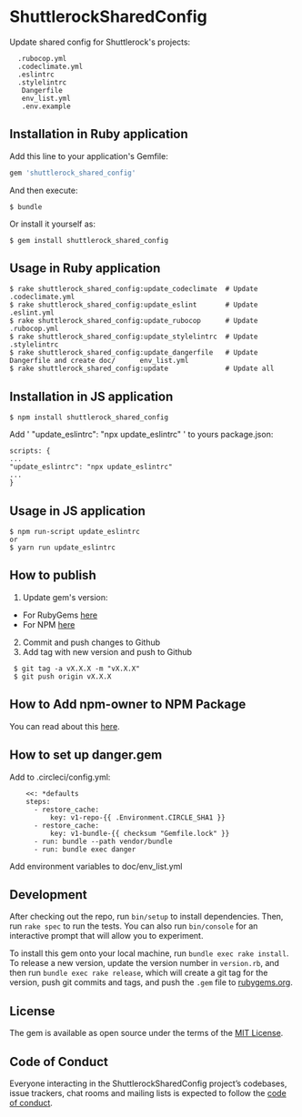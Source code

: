 # ShuttlerockSharedConfig

Update shared config for Shuttlerock's projects:
```
  .rubocop.yml
  .codeclimate.yml
  .eslintrc
  .stylelintrc
   Dangerfile
   env_list.yml
   .env.example
```
## Installation in Ruby application

Add this line to your application's Gemfile:

```ruby
gem 'shuttlerock_shared_config'
```

And then execute:

    $ bundle

Or install it yourself as:

    $ gem install shuttlerock_shared_config

## Usage in Ruby application

    $ rake shuttlerock_shared_config:update_codeclimate  # Update .codeclimate.yml
    $ rake shuttlerock_shared_config:update_eslint       # Update .eslint.yml
    $ rake shuttlerock_shared_config:update_rubocop      # Update .rubocop.yml
    $ rake shuttlerock_shared_config:update_stylelintrc  # Update .stylelintrc
    $ rake shuttlerock_shared_config:update_dangerfile   # Update Dangerfile and create doc/      env_list.yml
    $ rake shuttlerock_shared_config:update              # Update all

## Installation in JS application
    $ npm install shuttlerock_shared_config

Add ' "update_eslintrc": "npx update_eslintrc" ' to yours package.json:

```
scripts: {
...
"update_eslintrc": "npx update_eslintrc"
...
}
```
## Usage in JS application

    $ npm run-script update_eslintrc
    or
    $ yarn run update_eslintrc

## How to publish

1. Update gem's version:
 - For RubyGems [here](https://github.com/Shuttlerock/shuttlerock_shared_config/blob/master/lib/shuttlerock_shared_config/version.rb)
 - For NPM [here](https://github.com/Shuttlerock/shuttlerock_shared_config/blob/master/package.json)
2. Commit and push changes to Github
2. Add tag with new version and push to Github
```
 $ git tag -a vX.X.X -m "vX.X.X"
 $ git push origin vX.X.X
```  

## How to Add npm-owner to NPM Package

You can read about this [here](https://docs.npmjs.com/cli/owner).

## How to set up danger.gem
Add to .circleci/config.yml:

```danger:
    <<: *defaults
    steps:
      - restore_cache:
          key: v1-repo-{{ .Environment.CIRCLE_SHA1 }}
      - restore_cache:
          key: v1-bundle-{{ checksum "Gemfile.lock" }}
      - run: bundle --path vendor/bundle
      - run: bundle exec danger
```
Add environment variables to doc/env_list.yml

## Development

After checking out the repo, run `bin/setup` to install dependencies. Then, run `rake spec` to run the tests. You can also run `bin/console` for an interactive prompt that will allow you to experiment.

To install this gem onto your local machine, run `bundle exec rake install`. To release a new version, update the version number in `version.rb`, and then run `bundle exec rake release`, which will create a git tag for the version, push git commits and tags, and push the `.gem` file to [rubygems.org](https://rubygems.org).

## License

The gem is available as open source under the terms of the [MIT License](https://opensource.org/licenses/MIT).

## Code of Conduct

Everyone interacting in the ShuttlerockSharedConfig project’s codebases, issue trackers, chat rooms and mailing lists is expected to follow the [code of conduct](https://github.com/[USERNAME]/shuttlerock_shared_config/blob/master/CODE_OF_CONDUCT.md).
